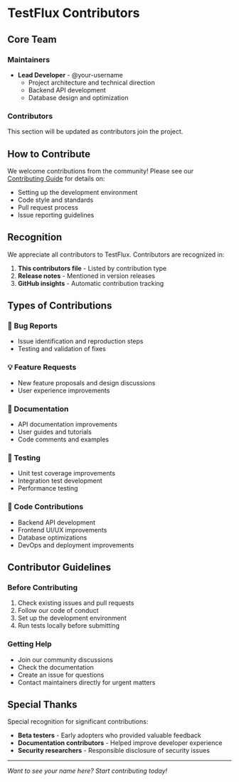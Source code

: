 # TestFlux Contributors

## Core Team

### Maintainers
- **Lead Developer** - @your-username
  - Project architecture and technical direction
  - Backend API development
  - Database design and optimization

### Contributors
This section will be updated as contributors join the project.

## How to Contribute

We welcome contributions from the community! Please see our [Contributing Guide](CONTRIBUTING.md) for details on:

- Setting up the development environment
- Code style and standards
- Pull request process
- Issue reporting guidelines

## Recognition

We appreciate all contributors to TestFlux. Contributors are recognized in:

1. **This contributors file** - Listed by contribution type
2. **Release notes** - Mentioned in version releases
3. **GitHub insights** - Automatic contribution tracking

## Types of Contributions

### 🐛 Bug Reports
- Issue identification and reproduction steps
- Testing and validation of fixes

### 💡 Feature Requests
- New feature proposals and design discussions
- User experience improvements

### 📝 Documentation
- API documentation improvements
- User guides and tutorials
- Code comments and examples

### 🧪 Testing
- Unit test coverage improvements
- Integration test development
- Performance testing

### 🔧 Code Contributions
- Backend API development
- Frontend UI/UX improvements
- Database optimizations
- DevOps and deployment improvements

## Contributor Guidelines

### Before Contributing
1. Check existing issues and pull requests
2. Follow our code of conduct
3. Set up the development environment
4. Run tests locally before submitting

### Getting Help
- Join our community discussions
- Check the documentation
- Create an issue for questions
- Contact maintainers directly for urgent matters

## Special Thanks

Special recognition for significant contributions:

- **Beta testers** - Early adopters who provided valuable feedback
- **Documentation contributors** - Helped improve developer experience
- **Security researchers** - Responsible disclosure of security issues

---

*Want to see your name here? Start contributing today!*
